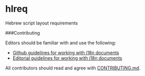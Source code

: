 # hlreq
Hebrew script layout requirements

###Contributing

Editors should be familiar with and use the following:

- [Github guidelines for working with i18n documents](http://w3c.github.io/i18n-activity/guidelines/github)
- [Editorial guidelines for working with i18n documents](http://w3c.github.io/i18n-activity/guidelines/editing)

All contributors should read and agree with [CONTRIBUTING.md](https://github.com/w3c/hlreq/blob/gh-pages/CONTRIBUTING.md).
